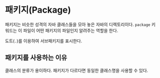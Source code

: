 # 패키지(Package)
패키지는 비슷한 성격의 자바 클래스들을 모아 놓은 자바의 디렉토리이다.
`package` 키워드는 이 파일이 어떤 패키지의 파일인지 알려주는 역할을 한다.

도트(`.`)를 이용하여 서브패키지를 표시한다.

## 패키지를 사용하는 이유
클래스의 분류가 용이하다.
패키지가 다르다면 동일한 클래스명을 사용할 수 있다.
